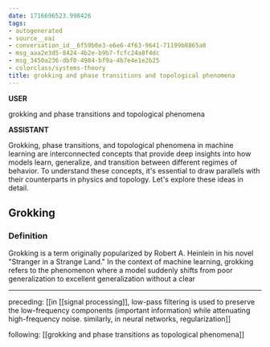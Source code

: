 ```yaml
---
date: 1716696523.998426
tags:
- autogenerated
- source__oai
- conversation_id__6f59b0e3-e6e6-4f63-9641-71199b8865a0
- msg_aaa2e3d5-8424-4b2e-b9b7-fcfc24a8f4dc
- msg_3450a236-dbf0-4984-bf9a-4b7e4e1e2b25
- colorclass/systems-theory
title: grokking and phase transitions and topological phenomena
---
```


**USER**

grokking and phase transitions and topological phenomena


**ASSISTANT**

Grokking, phase transitions, and topological phenomena in machine learning are interconnected concepts that provide deep insights into how models learn, generalize, and transition between different regimes of behavior. To understand these concepts, it's essential to draw parallels with their counterparts in physics and topology. Let's explore these ideas in detail.

## Grokking

### Definition

Grokking is a term originally popularized by Robert A. Heinlein in his novel "Stranger in a Strange Land." In the context of machine learning, grokking refers to the phenomenon where a model suddenly shifts from poor generalization to excellent generalization without a clear


---

preceding: [[in [[signal processing]], low-pass filtering is used to preserve the low-frequency components (important information) while attenuating high-frequency noise. similarly, in neural networks, regularization]]  


following: [[grokking and phase transitions as topological phenomena]]